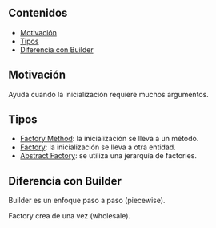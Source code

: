## Contenidos

- [Motivación](#motivación)
- [Tipos](#tipos)
- [Diferencia con Builder](#diferencia-con-builder)

## Motivación

Ayuda cuando la inicialización requiere muchos argumentos.

## Tipos
- [Factory Method](factory_method.md): la inicialización se lleva a un método.
- [Factory](factory.md): la inicialización se lleva a otra entidad.
- [Abstract Factory](abstract_factory.md): se utiliza una jerarquía de factories.

## Diferencia con Builder

Builder es un enfoque paso a paso (piecewise).

Factory crea de una vez (wholesale).
